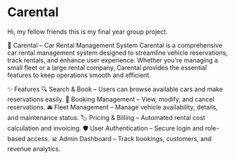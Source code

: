 # Carental
Hi, my fellow friends this is my final year group project.

🚗 Carental – Car Rental Management System
Carental is a comprehensive car rental management system designed to streamline vehicle reservations, track rentals, and enhance user experience. Whether you're managing a small fleet or a large rental company, Carental provides the essential features to keep operations smooth and efficient.

✨ Features
🔍 Search & Book – Users can browse available cars and make reservations easily.
📅 Booking Management – View, modify, and cancel reservations.
🚘 Fleet Management – Manage vehicle availability, details, and maintenance status.
🏷 Pricing & Billing – Automated rental cost calculation and invoicing.
🛡 User Authentication – Secure login and role-based access.
📊 Admin Dashboard – Track bookings, customers, and revenue analytics.
